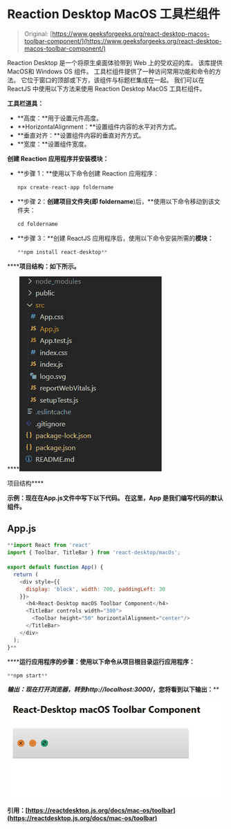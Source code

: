 # Reaction Desktop MacOS 工具栏组件

> Original: [https://www.geeksforgeeks.org/react-desktop-macos-toolbar-component/](https://www.geeksforgeeks.org/react-desktop-macos-toolbar-component/)

Reaction Desktop 是一个将原生桌面体验带到 Web 上的受欢迎的库。 该库提供MacOS和 Windows OS 组件。 工具栏组件提供了一种访问常用功能和命令的方法。 它位于窗口的顶部或下方，该组件与标题栏集成在一起。 我们可以在 ReactJS 中使用以下方法来使用 Reaction Desktop MacOS 工具栏组件。

**工具栏道具：**

*   **高度：**用于设置元件高度。
*   **HorizontalAlignment：**设置组件内容的水平对齐方式。
*   **垂直对齐：**设置组件内容的垂直对齐方式。
*   **宽度：**设置组件宽度。

**创建 Reaction 应用程序并安装模块：**

*   **步骤 1：**使用以下命令创建 Reaction 应用程序：

    ```jsx
    npx create-react-app foldername
    ```

*   **步骤 2：**创建项目文件夹(即 foldername**)后，**使用以下命令移动到该文件夹：

    ```jsx
    cd foldername
    ```

*   **步骤 3：**创建 ReactJS 应用程序后，使用以下命令安装所需的****模块：****

    ```jsx
    **npm install react-desktop**
    ```

******项目结构：**如下所示。****

****![](img/f04ae0d8b722a9fff0bd9bd138b29c23.png)

项目结构**** 

******示例：**现在在**App.js**文件中写下以下代码。 在这里，App 是我们编写代码的默认组件。****

## ****App.js****

```jsx
**import React from 'react'
import { Toolbar, TitleBar } from 'react-desktop/macOs';

export default function App() {
  return (
    <div style={{
      display: 'block', width: 700, paddingLeft: 30
    }}>
      <h4>React-Desktop macOS Toolbar Component</h4>
      <TitleBar controls width="300">
        <Toolbar height="50" horizontalAlignment="center"/>
      </TitleBar>
    </div>
  );
}**
```

******运行应用程序的步骤：**使用以下命令从项目根目录运行应用程序：****

```jsx
**npm start**
```

******输出：**现在打开浏览器，转到***http://localhost:3000/***，您将看到以下输出：****

****![](img/264bc3a47c90390394da01c007a23337.png)****

******引用：**[https://reactdesktop.js.org/docs/mac-os/toolbar](https://reactdesktop.js.org/docs/mac-os/toolbar)****